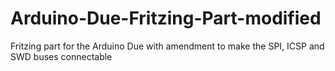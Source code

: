 # Arduino-Due-Fritzing-Part-modified
Fritzing part for the Arduino Due with amendment to make the SPI, ICSP and SWD buses connectable
